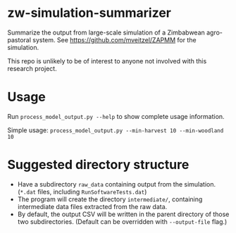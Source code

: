 # zw-simulation-summarizer

Summarize the output from large-scale simulation of a Zimbabwean
agro-pastoral system.  See https://github.com/mveitzel/ZAPMM for the
simulation.

This repo is unlikely to be of interest to anyone not involved with this
research project.

# Usage

Run `process_model_output.py --help` to show complete usage information.

Simple usage: `process_model_output.py --min-harvest 10 --min-woodland 10`


# Suggested directory structure
* Have a subdirectory `raw_data` containing output from the simulation.
  (`*.dat` files, including `RunSoftwareTests.dat`)
* The program will create the directory `intermediate/`, containing intermediate
  data files extracted from the raw data.
* By default, the output CSV will be written in the parent directory of those
  two subdirectories.  (Default can be overridden with `--output-file` flag.)

